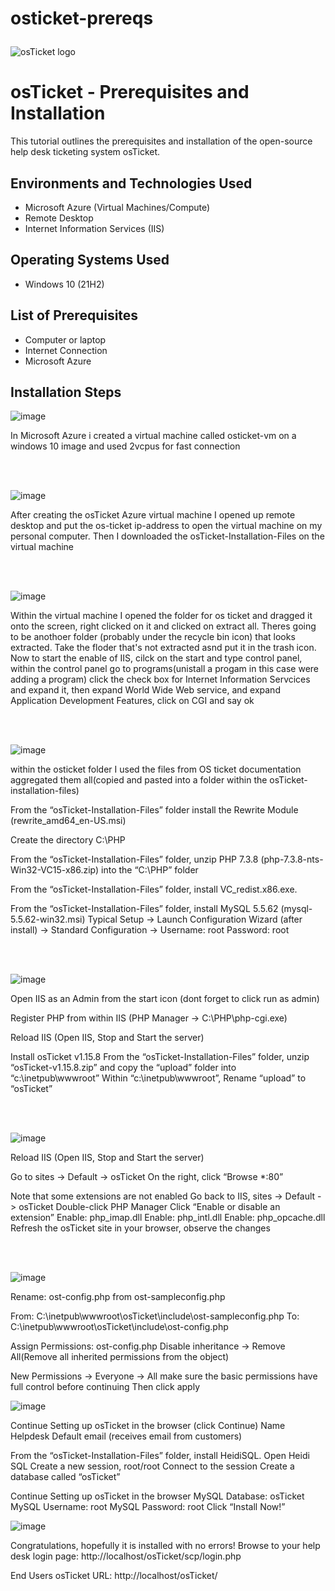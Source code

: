 # osticket-prereqs<p align="center">
<img src="https://i.imgur.com/Clzj7Xs.png" alt="osTicket logo"/>
</p>

<h1>osTicket - Prerequisites and Installation</h1>
This tutorial outlines the prerequisites and installation of the open-source help desk ticketing system osTicket.<br />



<h2>Environments and Technologies Used</h2>

- Microsoft Azure (Virtual Machines/Compute)
- Remote Desktop
- Internet Information Services (IIS)

<h2>Operating Systems Used </h2>

- Windows 10</b> (21H2)

<h2>List of Prerequisites</h2>

- Computer or laptop
- Internet Connection
- Microsoft Azure

<h2>Installation Steps</h2>

![image](https://github.com/user-attachments/assets/94f082ca-33c2-4869-a2c9-52cf43e25cf4)

In Microsoft Azure i created a virtual machine called osticket-vm on a windows 10 image and used 2vcpus for fast connection 
</p>
<br />
<br />

![image](https://github.com/user-attachments/assets/ee72a991-f5f5-470e-a2de-0a957b034ce4)

After creating the osTicket Azure virtual machine  I opened up remote desktop and put the os-ticket ip-address to open the virtual machine on my personal computer. Then I downloaded the osTicket-Installation-Files on the virtual machine
</p>
<br />
<br />

![image](https://github.com/user-attachments/assets/e291f3ff-80f6-4ce5-b45c-0188d6fd97db)

Within the virtual machine I opened the  folder for os ticket and dragged it onto the screen, right clicked on it and clicked on extract all. Theres going to be anothoer folder (probably under the recycle bin icon) that looks extracted. Take the floder that's not extracted asnd put it in the trash icon. Now to start the enable of IIS, cilck on the start and type control panel, within the control panel go to programs(unistall a progam in this case were adding a program) click the check box for Internet Information Servcices and expand it, then expand World Wide Web service, and expand Application Development Features, click on CGI and say ok
</p>
<br />
<br />

![image](https://github.com/user-attachments/assets/cac55177-683f-40eb-8730-b1358e643e5c)

within the osticket folder I used the files from OS ticket documentation aggregated them all(copied and pasted into a folder within the osTicket-installation-files)

 From the “osTicket-Installation-Files” folder install the Rewrite Module (rewrite_amd64_en-US.msi)

Create the directory C:\PHP

From the “osTicket-Installation-Files” folder, unzip PHP 7.3.8 (php-7.3.8-nts-Win32-VC15-x86.zip) into the “C:\PHP” folder

From the “osTicket-Installation-Files” folder, install VC_redist.x86.exe.

From the “osTicket-Installation-Files” folder, install MySQL 5.5.62 (mysql-5.5.62-win32.msi)
Typical Setup ->
Launch Configuration Wizard (after install) ->
Standard Configuration ->
Username: root
Password: root

</p>
<br />
<br />

![image](https://github.com/user-attachments/assets/f86973ff-0bed-4c98-bfe4-5aa3d9c169c8)

Open IIS as an Admin from the start icon
(dont forget to click run as admin)

Register PHP from within IIS (PHP Manager -> C:\PHP\php-cgi.exe)

Reload IIS (Open IIS, Stop and Start the server)

Install osTicket v1.15.8
From the “osTicket-Installation-Files” folder, unzip “osTicket-v1.15.8.zip” and copy the “upload” folder into “c:\inetpub\wwwroot”
Within “c:\inetpub\wwwroot”, Rename “upload” to “osTicket”

</p>
<br />
<br />

![image](https://github.com/user-attachments/assets/da918554-93cc-4fa5-9dbc-f8bdd70164a7)

Reload IIS (Open IIS, Stop and Start the server)

Go to sites -> Default -> osTicket
On the right, click “Browse *:80”

Note that some extensions are not enabled
Go back to IIS, sites -> Default -> osTicket
Double-click PHP Manager
Click “Enable or disable an extension”
Enable: php_imap.dll
Enable: php_intl.dll
Enable: php_opcache.dll
Refresh the osTicket site in your browser, observe the changes

</p>
<br />
<br />

![image](https://github.com/user-attachments/assets/0222f076-9eac-4fcf-803f-df1c245509a5)

Rename: ost-config.php from ost-sampleconfig.php

From: C:\inetpub\wwwroot\osTicket\include\ost-sampleconfig.php
To: C:\inetpub\wwwroot\osTicket\include\ost-config.php

Assign Permissions: ost-config.php
Disable inheritance -> Remove All(Remove all inherited permissions from the object)


New Permissions -> Everyone -> All
make sure the basic permissions have full control before continuing 
Then click apply

![image](https://github.com/user-attachments/assets/81d382ad-1828-44e9-8d78-b46880be1dfd)


Continue Setting up osTicket in the browser (click Continue)
Name Helpdesk
Default email (receives email from customers)

From the “osTicket-Installation-Files” folder, install HeidiSQL.
Open Heidi SQL
Create a new session, root/root
Connect to the session
Create a database called “osTicket”

Continue Setting up osTicket in the browser
MySQL Database: osTicket
MySQL Username: root
MySQL Password: root
Click “Install Now!”

![image](https://github.com/user-attachments/assets/0cdb8908-91c8-4cff-9aac-2c4d741465ab)


Congratulations, hopefully it is installed with no errors!
Browse to your help desk login page: http://localhost/osTicket/scp/login.php

End Users osTicket URL:
http://localhost/osTicket/ 

</p>
<br />
<br />
<p>

